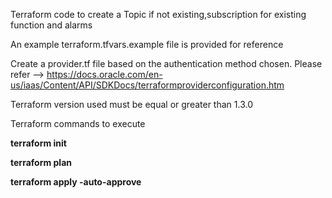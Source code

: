 Terraform code to create a Topic if not existing,subscription for existing function and alarms

An example terraform.tfvars.example file is provided for reference

Create a provider.tf file based on the authentication method chosen. Please refer --> https://docs.oracle.com/en-us/iaas/Content/API/SDKDocs/terraformproviderconfiguration.htm

Terraform version used must be equal or greater than 1.3.0

Terraform commands to execute 

  **terraform init**  
  
  **terraform plan**  
  
  **terraform apply -auto-approve**  
  
